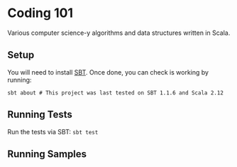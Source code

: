 # Coding 101

Various computer science-y algorithms and data structures written in Scala.

## Setup

You will need to install [SBT](https://www.scala-sbt.org/1.0/docs/Setup.html). Once done, you can check is working by running:

```
sbt about # This project was last tested on SBT 1.1.6 and Scala 2.12
```

## Running Tests

Run the tests via SBT: `sbt test`

## Running Samples
